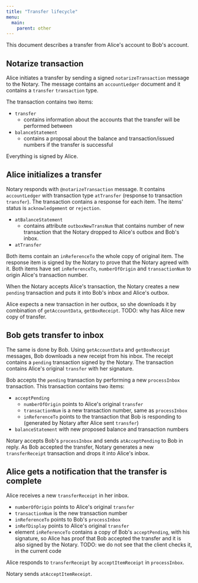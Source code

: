 ```yaml
---
title: "Transfer lifecycle"
menu:
  main:
    parent: other
---
```


This document describes a transfer from Alice's account to Bob's account.

## Notarize transaction

Alice initiates a transfer by sending a signed `notarizeTransaction` message to
the Notary. The message contains an `accountLedger` document and it contains a
`transfer` `transaction` type.

The transaction contains two items:

* `transfer`
  * contains information about the accounts that the transfer will be 
    performed between
* `balanceStatement`
  * contains a proposal about the balance and transaction/issued numbers if the
    transfer is successful

Everything is signed by Alice.

## Alice initializes a transfer

Notary responds with `@notarizeTransaction` message. It contains
`accountLedger` with transaction type `atTransfer` (response to transaction
`transfer`). The transaction contains a response for each item. The items' status
is `acknowledgement` or `rejection`.

* `atBalanceStatement`
  * contains attribute `outboxNewTransNum` that contains number of new
    transaction that the Notary dropped to Alice's outbox and Bob's inbox.
* `atTransfer`

Both items contain an `inReferenceTo` the whole copy of original item. The response
item is signed by the Notary to prove that the Notary agreed with it. Both items
have set `inReferenceTo`, `numberOfOrigin` and `transactionNum` to origin
Alice's transaction number.

When the Notary accepts Alice's transaction, the Notary creates a new `pending`
transaction and puts it into Bob's inbox and Alice's outbox.

Alice expects a new transaction in her outbox, so she downloads it by 
combination of `getAccountData`, `getBoxReceipt`. 
TODO: why has Alice new copy of transfer.

## Bob gets transfer to inbox

The same is done by Bob. Using `getAccountData` and `getBoxReceipt` messages, 
Bob downloads a new receipt from his inbox. The receipt contains a `pending`
transaction signed by the Notary. The transaction contains Alice's original
`transfer` with her signature.

Bob accepts the `pending` transaction by performing a new `processInbox` 
transaction. This transaction contains two items:

* `acceptPending`
  * `numberOfOrigin` points to Alice's original `transfer`
  * `transactionNum` is a new transaction number, same as `processInbox`
  * `inReferenceTo` points to the transaction that Bob is responding to
    (generated by Notary after Alice sent `transfer`)
* `balanceStatement` with new proposed balance and transaction numbers

Notary accepts Bob's `processInbox` and sends `atAcceptPending` to Bob in reply.
As Bob accepted the transfer, Notary generates a new `transferReceipt`
transaction and drops it into Alice's inbox.

## Alice gets a notification that the transfer is complete

Alice receives a new `transferReceipt` in her inbox.

* `numberOfOrigin` points to Alice's original `transfer`
* `transactionNum` is the new transaction number
* `inReferenceTo` points to Bob's `processInbox`
* `inRefDisplay` points to Alice's original `transfer`
* element `inReferenceTo` contains a copy of Bob's `acceptPending`, 
  with his signature, so Alice has proof that Bob accepted the transfer 
  and it is also signed by the Notary.
  TODO: we do not see that the client checks it, in the current code

Alice responds to `transferReceipt` by `acceptItemReceipt` in `processInbox`.

Notary sends `atAcceptItemReceipt`.
